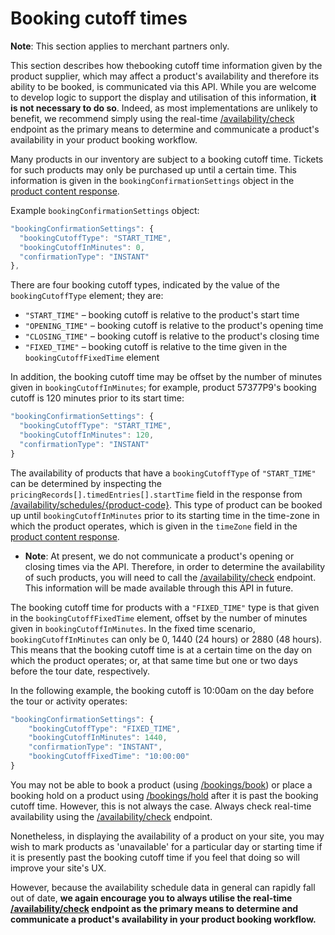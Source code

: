 # Booking cutoff times

**Note**: This section applies to merchant partners only.

This section describes how thebooking cutoff time information given by the product supplier, which may affect a product's availability and therefore its ability to be booked, is communicated via this API. While you are welcome to develop logic to support the display and utilisation of this information, **it is not necessary to do so**. Indeed, as most implementations are unlikely to benefit, we recommend simply using the real-time [/availability/check](../../../openapi/reference/operation/availabilityCheck) endpoint as the primary means to determine and communicate a product's availability in your product booking workflow.

Many products in our inventory are subject to a booking cutoff time. Tickets for such products may only be purchased up until a certain time. This information is given in the `bookingConfirmationSettings` object in the [product content response](../../key-concepts/content-ingestion-endpoints).

Example `bookingConfirmationSettings` object:

```javascript
"bookingConfirmationSettings": {
  "bookingCutoffType": "START_TIME",
  "bookingCutoffInMinutes": 0,
  "confirmationType": "INSTANT"
},
```

There are four booking cutoff types, indicated by the value of the `bookingCutoffType` element; they are:
  - `"START_TIME"` – booking cutoff is relative to the product's start time
  - `"OPENING_TIME"` – booking cutoff is relative to the product's opening time
  - `"CLOSING_TIME"` – booking cutoff is relative to the product's closing time
  - `"FIXED_TIME"` – booking cutoff is relative to the time given in the `bookingCutoffFixedTime` element

In addition, the booking cutoff time may be offset by the number of minutes given in `bookingCutoffInMinutes`; for example, product 57377P9's booking cutoff is 120 minutes prior to its start time:

```javascript
"bookingConfirmationSettings": {
  "bookingCutoffType": "START_TIME",
  "bookingCutoffInMinutes": 120,
  "confirmationType": "INSTANT"
}
```

The availability of products that have a `bookingCutoffType` of `"START_TIME"` can be determined by inspecting the `pricingRecords[].timedEntries[].startTime` field in the response from [/availability/schedules/{product-code}](../../../openapi/reference/operation/availabilitySchedules). This type of product can be booked up until `bookingCutoffInMinutes` prior to its starting time in the time-zone in which the product operates, which is given in the `timeZone` field in the [product content response](../../key-concepts/content-ingestion-endpoints).

- **Note**: At present, we do not communicate a product's opening or closing times via the API. Therefore, in order to determine the availability of such products, you will need to call the [/availability/check](../../../openapi/reference/operation/availabilityCheck) endpoint. This information will be made available through this API in future.

The booking cutoff time for products with a `"FIXED_TIME"` type is that given in the `bookingCutoffFixedTime` element, offset by the number of minutes given in `bookingCutoffInMinutes`. In the fixed time scenario, `bookingCutoffInMinutes` can only be 0, 1440 (24 hours) or 2880 (48 hours). This means that the booking cutoff time is at a certain time on the day on which the product operates; or, at that same time but one or two days before the tour date, respectively.

In the following example, the booking cutoff is 10:00am on the day before the tour or activity operates:

```javascript
"bookingConfirmationSettings": {
    "bookingCutoffType": "FIXED_TIME",
    "bookingCutoffInMinutes": 1440,
    "confirmationType": "INSTANT",
    "bookingCutoffFixedTime": "10:00:00"
}
```

You may not be able to book a product (using [/bookings/book](../../../openapi/reference/operation/bookingsBook)) or place a booking hold on a product using [/bookings/hold](../../../openapi/reference/operation/bookingsHold) after it is past the booking cutoff time. However, this is not always the case. Always check real-time availability using the [/availability/check](../../../openapi/reference/operation/availabilityCheck) endpoint.

Nonetheless, in displaying the availability of a product on your site, you may wish to mark products as 'unavailable' for a particular day or starting time if it is presently past the booking cutoff time if you feel that doing so will improve your site's UX.

However, because the availability schedule data in general can rapidly fall out of date, **we again encourage you to always utilise the real-time [/availability/check](../../../openapi/reference/operation/availabilityCheck) endpoint as the primary means to determine and communicate a product's availability in your product booking workflow.**